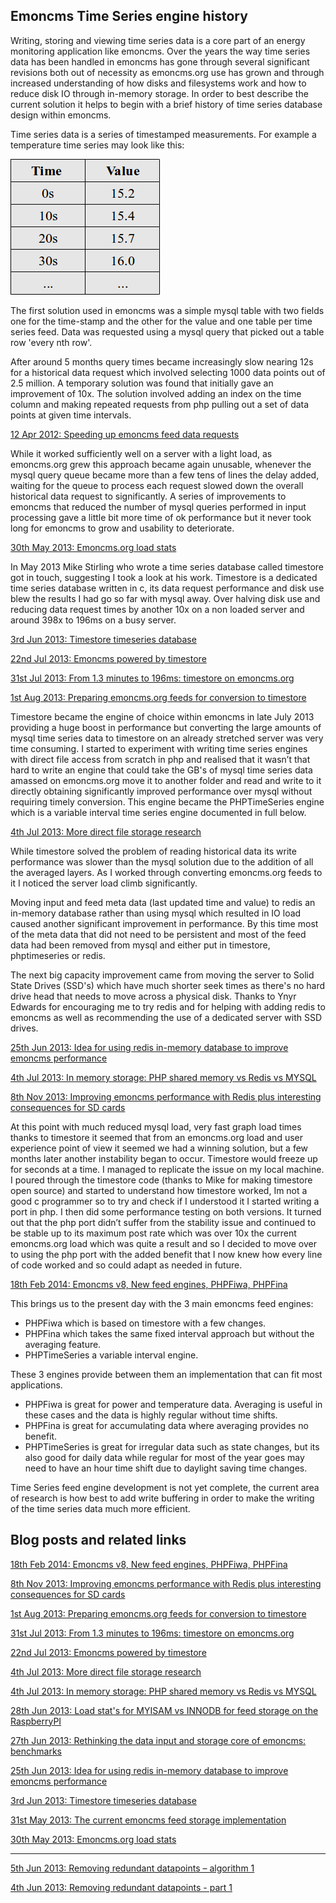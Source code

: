 ## Emoncms Time Series engine history

Writing, storing and viewing time series data is a core part of an energy monitoring application like emoncms. Over the years the way time series data has been handled in emoncms has gone through several significant revisions both out of necessity as emoncms.org use has grown and through increased understanding of how disks and filesystems work and how to reduce disk IO through in-memory storage. In order to best describe the current solution it helps to begin with a brief history of time series database design within emoncms.

Time series data is a series of timestamped measurements. For example a temperature time series may look like this:

![TimeSeries](files/timeseries.png)

The first solution used in emoncms was a simple mysql table with two fields one for the time-stamp and the other for the value and one table per time series feed. Data was requested using a mysql query that picked out a table row 'every nth row'.

After around 5 months query times became increasingly slow nearing 12s for a historical data request which involved selecting 1000 data points out of 2.5 million.  A temporary solution was found that initially gave an improvement of 10x. The solution involved adding an index on the time column and making repeated requests from php pulling out a set of data points at given time intervals. 

[12 Apr 2012: Speeding up emoncms feed data requests](http://openenergymonitor.blogspot.co.uk/2012/04/speeding-up-emoncms-feed-data-requests.html)

While it worked sufficiently well on a server with a light load, as emoncms.org grew this approach became again unusable, whenever the mysql query queue became more than a few tens of lines the delay added, waiting for the queue to process each request slowed down the overall historical data request to significantly. A series of improvements to emoncms that reduced the number of mysql queries performed in input processing gave a little bit more time of ok performance but it never took long for emoncms to grow and usability to deteriorate. 

[30th May 2013: Emoncms.org load stats](http://openenergymonitor.blogspot.com/2013/05/emoncmsorg-load-stats.html)

In May 2013 Mike Stirling who wrote a time series database called timestore got in touch, suggesting I took a look at his work. Timestore is a dedicated time series database written in c, its data request performance and disk use blew the results I had go so far with mysql away. Over halving disk use and reducing data request times by another 10x on a non loaded server and around 398x to 196ms on a busy server.

[3rd Jun 2013: Timestore timeseries database](http://openenergymonitor.blogspot.com/2013/06/timestore-timeseries-database.html)

[22nd Jul 2013: Emoncms powered by timestore](http://openenergymonitor.blogspot.com/2013/07/emoncms-powered-by-timestore.html)

[31st Jul 2013: From 1.3 minutes to 196ms: timestore on emoncms.org](http://openenergymonitor.blogspot.com/2013/07/from-13-minutes-to-196ms-timestore-on.html)

[1st Aug 2013: Preparing emoncms.org feeds for conversion to timestore](http://openenergymonitor.blogspot.com/2013/08/preparing-emoncmsorg-feeds-for.html)

Timestore became the engine of choice within emoncms in late July 2013 providing a huge boost in performance but converting the large amounts of mysql time series data to timestore on an already stretched server was very time consuming. I started to experiment with writing time series engines with direct file access from scratch in php and realised that it wasn’t that hard to write an engine that could take the GB's of mysql time series data amassed on emoncms.org move it to another folder and read and write to it directly obtaining significantly improved performance over mysql without requiring timely conversion. This engine became the PHPTimeSeries engine which is a variable interval time series engine documented in full below.

[4th Jul 2013: More direct file storage research](http://openenergymonitor.blogspot.com/2013/07/more-direct-file-storage-research.html)

While timestore solved the problem of reading historical data its write performance was slower than the mysql solution due to the addition of all the averaged layers. As I worked through converting emoncms.org feeds to it I noticed the server load climb significantly.

Moving input and feed meta data (last updated time and value) to redis an in-memory database rather than using mysql which resulted in IO load caused another significant improvement in performance. By this time most of the meta data that did not need to be persistent and most of the feed data had been removed from mysql and either put in timestore, phptimeseries or redis.

The next big capacity improvement came from moving the server to Solid State Drives (SSD's) which have much shorter seek times as there's no hard drive head that needs to move across a physical disk. Thanks to Ynyr Edwards for encouraging me to try redis and for helping with adding redis to emoncms as well as recommending the use of a dedicated server with SSD drives.

[25th Jun 2013: Idea for using redis in-memory database to improve emoncms performance](http://openenergymonitor.blogspot.com/2013/06/idea-for-using-redis-in-memory-database.html)

[4th Jul 2013: In memory storage: PHP shared memory vs Redis vs MYSQL](http://openenergymonitor.blogspot.com/2013/07/in-memory-storage-php-shared-memory-vs.html)

[8th Nov 2013: Improving emoncms performance with Redis plus interesting consequences for SD cards](http://openenergymonitor.blogspot.co.uk/2013/11/improving-emoncms-performance-with_8.html)

At this point with much reduced mysql load, very fast graph load times thanks to timestore it seemed that from an emoncms.org load and user experience point of view it seemed we had a winning solution, but a few months later another instability began to occur. Timestore would freeze up for seconds at a time. I managed to replicate the issue on my local machine. I poured through the timestore code (thanks to Mike for making timestore open source) and started to understand how timestore worked, Im not a good c programmer so to try and check if I understood it I started writing a port in php. I then did some performance testing on both versions. It turned out that the php port didn’t suffer from the stability issue and continued to be stable up to its maximum post rate which was over 10x the current emoncms.org load which was quite a result and so I decided to move over to using the php port with the added benefit that I now knew how every line of code worked and so could adapt as needed in future.

[18th Feb 2014: Emoncms v8, New feed engines, PHPFiwa, PHPFina](http://openenergymonitor.org/emon/node/3868)

This brings us to the present day with the 3 main emoncms feed engines:

- PHPFiwa which is based on timestore with a few changes.
- PHPFina which takes the same fixed interval approach but without the averaging feature.
- PHPTimeSeries a variable interval engine.

These 3 engines provide between them an implementation that can fit most applications.

- PHPFiwa is great for power and temperature data. Averaging is useful in these cases and the data is highly regular without time shifts.
- PHPFina is great for accumulating data where averaging provides no benefit.
- PHPTimeSeries is great for irregular data such as state changes, but its also good for daily data while regular for most of the year goes may need to have an hour time shift due to daylight saving time changes.

Time Series feed engine development is not yet complete, the current area of research is how best to add write buffering in order to make the writing of the time series data much more efficient.

## Blog posts and related links

[18th Feb 2014: Emoncms v8, New feed engines, PHPFiwa, PHPFina](http://openenergymonitor.org/emon/node/3868)

[8th Nov 2013: Improving emoncms performance with Redis plus interesting consequences for SD cards](http://openenergymonitor.blogspot.co.uk/2013/11/improving-emoncms-performance-with_8.html)

[1st Aug 2013: Preparing emoncms.org feeds for conversion to timestore](http://openenergymonitor.blogspot.com/2013/08/preparing-emoncmsorg-feeds-for.html)

[31st Jul 2013: From 1.3 minutes to 196ms: timestore on emoncms.org](http://openenergymonitor.blogspot.com/2013/07/from-13-minutes-to-196ms-timestore-on.html)

[22nd Jul 2013: Emoncms powered by timestore](http://openenergymonitor.blogspot.com/2013/07/emoncms-powered-by-timestore.html)

[4th Jul 2013: More direct file storage research](http://openenergymonitor.blogspot.com/2013/07/more-direct-file-storage-research.html)

[4th Jul 2013: In memory storage: PHP shared memory vs Redis vs MYSQL](http://openenergymonitor.blogspot.com/2013/07/in-memory-storage-php-shared-memory-vs.html)

[28th Jun 2013: Load stat's for MYISAM vs INNODB for feed storage on the RaspberryPI](http://openenergymonitor.blogspot.com/2013/06/load-stats-for-myisam-vs-innodb-for.html)

[27th Jun 2013: Rethinking the data input and storage core of emoncms: benchmarks](http://openenergymonitor.blogspot.com/2013/06/rethinking-data-input-and-storage-core.html)


[25th Jun 2013: Idea for using redis in-memory database to improve emoncms performance](http://openenergymonitor.blogspot.com/2013/06/idea-for-using-redis-in-memory-database.html)

[3rd Jun 2013: Timestore timeseries database](http://openenergymonitor.blogspot.com/2013/06/timestore-timeseries-database.html)

[31st May 2013: The current emoncms feed storage implementation](http://openenergymonitor.blogspot.co.uk/2013/05/the-current-emoncms-feed-storage.html)

[30th May 2013: Emoncms.org load stats](http://openenergymonitor.blogspot.com/2013/05/emoncmsorg-load-stats.html)

------

[5th Jun 2013: Removing redundant datapoints – algorithm 1](http://openenergymonitor.blogspot.com/2013/06/removing-redundant-datapoints-algorithm.html)

[4th Jun 2013: Removing redundant datapoints - part 1](http://openenergymonitor.blogspot.com/2013/06/removing-redundant-datapoints-part-1.html)



